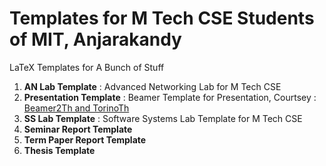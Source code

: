 Templates for M Tech CSE Students of MIT, Anjarakandy
=====================================================

LaTeX Templates for A Bunch of Stuff

1. **AN Lab Template** : Advanced Networking Lab for M Tech CSE
2. **Presentation Template** : Beamer Template for Presentation, Courtsey : [Beamer2Th and TorinoTh][1]
3. **SS Lab Template** : Software Systems Lab Template for M Tech CSE
4. **Seminar Report Template**
5. **Term Paper Report Template**
6. **Thesis Template**

[1]:http://cfiandra.github.io/Beamer2Thesis/
